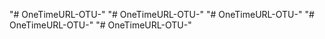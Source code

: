 "# OneTimeURL-OTU-" 
"# OneTimeURL-OTU-" 
"# OneTimeURL-OTU-" 
"# OneTimeURL-OTU-" 
"# OneTimeURL-OTU-" 
